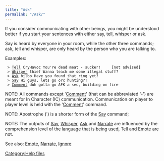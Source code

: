 ```yaml
---
title: "Ask"
permalink: "/Ask/"
---
```


If you consider communicating with other beings, you might be understood
better if you start your sentences with either say, tell, whisper or
ask.

Say is heard by everyone in your room, while the other three commands;
ask, tell and whisper, are only heard by the person who you are talking
to.

Examples:

` > `[`Tell`](Tell "wikilink")` CryHavoc You're dead meat - sucker!     [not advised]`
` > `[`Whisper`](Whisper "wikilink")` thief Wanna teach me some illegal stuff?`
` > `[`Ask`](Ask "wikilink")` bilbo Have you found that ring yet?`
` > `[`Say`](Say "wikilink")` Hi guys, lets go orc hunting?!`
` > `[`Comment`](Comment "wikilink")` duh gotta go AFK a sec, building on fire`

NOTE: All commands except '[Comment](Comment "wikilink")' (that can be
abbreviated '-') are meant for In Character (IC) communication.
Communication on player to player level is held with the
'[Comment](Comment "wikilink")' command.

NOTE: Apostrophe (') is a shorter form of the [Say](Say "wikilink")
command;

NOTE: The outputs of [Say](Say "wikilink"),
[Whisper](Whisper "wikilink"), [Ask](Ask "wikilink") and
[Narrate](Narrate "wikilink") are influenced by the comprehension level
of the language that is being used, [Tell](Tell "wikilink") and
[Emote](Emote "wikilink") are not.

See also: [Emote](Emote "wikilink"), [Narrate](Narrate "wikilink"),
[Ignore](Ignore "wikilink")

[Category:Help files](Category:Help_files "wikilink")